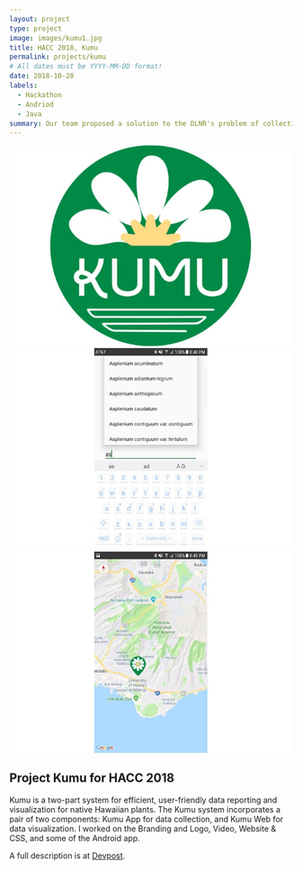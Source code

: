 ```yaml
---
layout: project
type: project
image: images/kumu1.jpg
title: HACC 2018, Kumu
permalink: projects/kumu
# All dates must be YYYY-MM-DD format!
date: 2018-10-20
labels:
  - Hackathon
  - Andriod
  - Java
summary: Our team proposed a solution to the DLNR's problem of collecting and reporting native Hawaiian plant data.
---
```


<div class="ui small rounded images">
  <img class="ui image" src="../images/kumu1.jpg">
</div>


<img class="ui left floated image" src="../images/kumu2.jpg">
<img class="ui right floated image" src="../images/kumu3.jpg">

## Project Kumu for HACC 2018
Kumu is a two-part system for efficient, user-friendly data reporting and visualization for native Hawaiian plants.
The Kumu system incorporates a pair of two components: Kumu App for data collection, and Kumu Web for data visualization.
I worked on the Branding and Logo, Video, Website & CSS, and some of the Android app.


A full description is at [Devpost](https://devpost.com/software/kumu).



